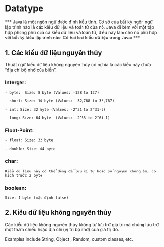 # Datatype

*** Java là một ngôn ngữ được định kiểu tĩnh. Cơ sở của bất kỳ ngôn ngữ lập trình nào là các kiểu dữ liệu và toán tử của nó. Java đi kèm với một tập hợp phong phú của cả kiểu dữ liệu và toán tử, điều này làm cho nó phù hợp với bất kỳ kiểu lập trình nào. Có hai loại kiểu dữ liệu trong Java: *** 

## 1. Các kiểu dữ liệu nguyên thủy

Thuật ngữ kiểu dữ liệu không nguyên thủy có nghĩa là các kiểu này chứa “địa chỉ bộ nhớ của biến”.

### Interger:

    - byte:  Size: 8 byte (Values: -128 to 127)

    - short: Size: 16 byte (Values: -32,768 to 32,767)

    - int: Size: 32 byte (Values: -2^31 to 2^31-1)

    - long: Size: 64 byte  (Values: -2^63 to 2^63-1)

### Float-Point:

    - float: Size: 32 byte

    - double: Size: 64 byte

###  char:

    Kiểu dữ liệu này có thể dùng để lưu kí tự hoặc số nguyên không âm, có kích thước 2 byte

### boolean:

    Size: 1 byte (mặc định false)

## 2. Kiểu dữ liệu không nguyên thủy

Các kiểu dữ liệu không nguyên thủy không tự lưu trữ giá trị mà chúng lưu trữ một tham chiếu hoặc địa chỉ (vị trí bộ nhớ) của giá trị đó.

Examples include String, Object , Random, custom classes, etc.
